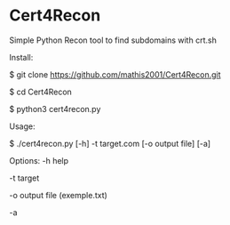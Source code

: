 # Cert4Recon
Simple Python Recon tool to find subdomains with crt.sh

Install:

$ git clone https://github.com/mathis2001/Cert4Recon.git

$ cd Cert4Recon

$ python3 cert4recon.py

Usage:

$ ./cert4recon.py [-h] -t target.com [-o output file] [-a]

Options:
-h help

-t target

-o output file (exemple.txt)

-a
